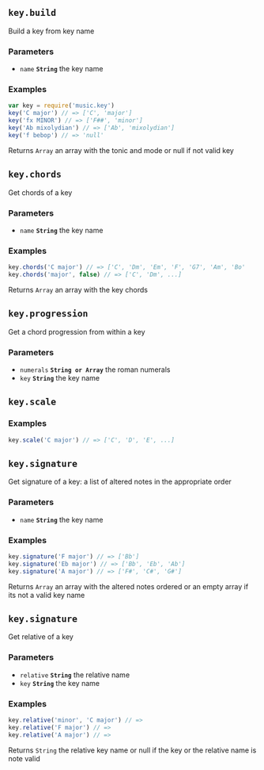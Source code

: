 ## `key.build`

Build a key from key name

### Parameters

* `name` **`String`** the key name


### Examples

```js
var key = require('music.key')
key('C major') // => ['C', 'major']
key('fx MINOR') // => ['F##', 'minor']
key('Ab mixolydian') // => ['Ab', 'mixolydian']
key('f bebop') // => 'null'
```

Returns `Array` an array with the tonic and mode or null if not valid key


## `key.chords`

Get chords of a key

### Parameters

* `name` **`String`** the key name


### Examples

```js
key.chords('C major') // => ['C', 'Dm', 'Em', 'F', 'G7', 'Am', 'Bo'
key.chords('major', false) // => ['C', 'Dm', ...]
```

Returns `Array` an array with the key chords


## `key.progression`

Get a chord progression from within a key

### Parameters

* `numerals` **`String or Array`** the roman numerals
* `key` **`String`** the key name





## `key.scale`





### Examples

```js
key.scale('C major') // => ['C', 'D', 'E', ...]
```



## `key.signature`

Get signature of a key: a list of altered notes in the appropriate order

### Parameters

* `name` **`String`** the key name


### Examples

```js
key.signature('F major') // => ['Bb']
key.signature('Eb major') // => ['Bb', 'Eb', 'Ab']
key.signature('A major') // => ['F#', 'C#', 'G#']
```

Returns `Array` an array with the altered notes ordered or an empty array
if its not a valid key name


## `key.signature`

Get relative of a key

### Parameters

* `relative` **`String`** the relative name
* `key` **`String`** the key name


### Examples

```js
key.relative('minor', 'C major') // =>
key.relative('F major') // =>
key.relative('A major') // =>
```

Returns `String` the relative key name or null if the key or the relative name is note valid


